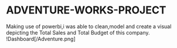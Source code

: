 # ADVENTURE-WORKS-PROJECT
Making use of powerbi,i was able to clean,model and create a visual depicting the Total Sales and Total Budget of this company.
!Dashboard[/Adventure.png]
